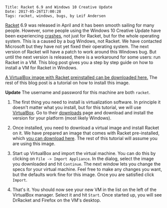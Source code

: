     Title: Racket 6.9 and Windows 10 Creative Update
    Date: 2017-05-26T17:00:28
    Tags: racket, windows, bugs, by Leif Andersen

[Racket][racket] 6.9 was released in April and it has been smooth sailing for
many people. However, some people using the Windows 10 Creative Update have
been experiencing [crashes][crash], not just for Racket, but for the whole
operating system. This is a caused by a bug Windows, not Racket. We have
contacted Microsoft but they have not yet fixed their operating system.  The
next version of Racket will have a patch to work around this Windows bug. But
until the next version is released, there is a workaround for some users: run
Racket in a VM.  This blog post gives you a step by step guide on how to
install a VM for Racket in Windows.

[A VirtualBox image with Racket preinstalled can be downloaded here.][vm] The
rest of this blog post is a tutorial on how to install this image.

**Update** The username and password for this machine are both `racket`.

<!-- more -->

1. The first thing you need to install is virtualization software. In principle
it doesn't matter what you install, but for this tutorial, we will use
[VirtualBox][virtualbox]. Go to their [downloads][vboxdownload] page and
download and install the version for your platform (most likely Windows).

2. Once installed, you need to download a virtual image and install Racket on
it. We have prepared an image that comes with Racket pre-installed, which [you
can download here][vm]. The rest of this tutorial will assume you are using
this image.

3. Start up VirtualBox and import the virtual machine. You can do this by
clicking on `File -> Import Appliance`. In the dialog, select the image you
downloaded and hit `Continue`. The next window lets you change the specs for
your virtual machine. Feel free to make any changes you want, but the defaults
work fine for this image. Once you are satisfied click `Import`.

4. That's it. You should now see your new VM in the list on the left of the
VirtualBox manager. Select it and hit `Start`. Once started up, you will see
DrRacket and Firefox on the VM's desktop.

[racket]: http://racket-lang.org/
[vm]: https://github.com/nuprl/website/releases/download/racket69vm/Racket_6_9.ova
[crash]: https://github.com/racket/racket/issues/1671
[virtualbox]: https://www.virtualbox.org/
[vboxdownload]: https://www.virtualbox.org/wiki/Downloads
